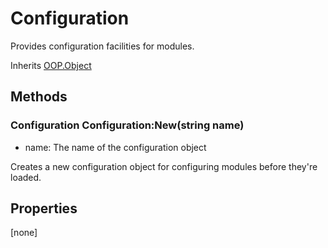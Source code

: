 # Configuration
Provides configuration facilities for modules.

Inherits [OOP.Object](Classes/OOP.Object)

## Methods
### Configuration Configuration:New(string name)
- name: The name of the configuration object

Creates a new configuration object for configuring modules before they're loaded.


## Properties
[none]
